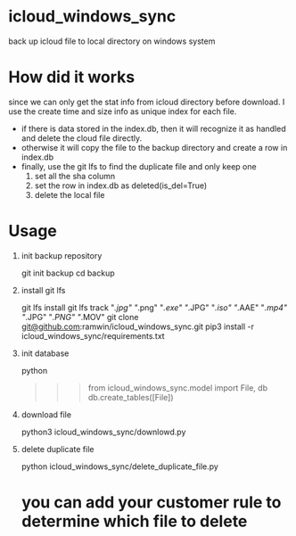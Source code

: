 # icloud_windows_sync

back up icloud file to local directory on windows system

# How did it works
since we can only get the stat info from icloud directory before download. I use the create time and size info as unique index for each file.  
* if there is data stored in the index.db, then it will recognize it as handled and delete the cloud file directly.
* otherwise it will copy the file to the backup directory and create a row in index.db
* finally, use the git lfs to find the duplicate file and only keep one 
    1. set all the sha column
    2. set the row in index.db as deleted(is_del=True)
    3. delete the local file


# Usage

1. init backup repository


    git init backup
    cd backup


2. install git lfs

    
    git lfs install
    git lfs track "*.jpg" "*.png" "*.exe" "*.JPG" "*.iso" "*.AAE" "*.mp4" "*.JPG" "*.PNG" "*.MOV"
    git clone git@github.com:ramwin/icloud_windows_sync.git
    pip3 install -r icloud_windows_sync/requirements.txt


3. init database


    python
    >>> from icloud_windows_sync.model import File, db
    db.create_tables([File])


4. download file


    python3 icloud_windows_sync/downlowd.py


3. delete duplicate file


    python icloud_windows_sync/delete_duplicate_file.py
    # you can add your customer rule to determine which file to delete
